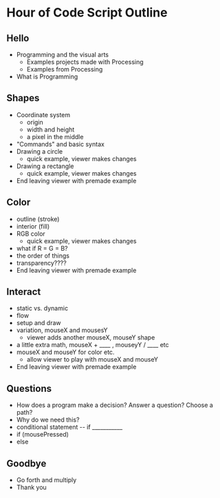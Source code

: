 Hour of Code Script Outline
===========================

## Hello
* Programming and the visual arts
    * Examples projects made with Processing
    * Examples from Processing
* What is Programming

## Shapes
* Coordinate system
    * origin
    * width and height
    * a pixel in the middle
* "Commands" and basic syntax
* Drawing a circle
	* quick example, viewer makes changes
* Drawing a rectangle
	* quick example, viewer makes changes
* End leaving viewer with premade example

## Color
* outline (stroke)
* interior (fill)
* RGB color
    * quick example, viewer makes changes
* what if R = G = B?
* the order of things
* transparency????
* End leaving viewer with premade example

## Interact
* static vs. dynamic
* flow
* setup and draw
* variation, mouseX and mousesY
   * viewer adds another mouseX, mouseY shape
* a little extra math, mouseX + ____ , mouseyY / ____ etc
* mouseX and mouseY for color etc.
   * allow viewer to play with mouseX and mouseY
* End leaving viewer with premade example

## Questions
* How does a program make a decision?  Answer a question?  Choose a path?
* Why do we need this?
* conditional statement -- if ___________
* if (mousePressed)
* else

## Goodbye
* Go forth and multiply
* Thank you
